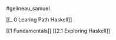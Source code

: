 #gelineau_samuel

[[_ 0 Learing Path Haskell]]

[[1 Fundamentals]]
[[2.1 Exploring Haskell]]












